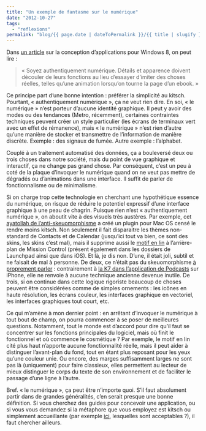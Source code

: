 ```yaml
---
title: "Un exemple de fantasme sur le numérique"
date: "2012-10-27"
tags:
  - "reflexions"
permalink: "blog/{{ page.date | dateToPermalink }}/{{ title | slugify }}/"
---
```


Dans [un article](http://uxmag.com/articles/five-things-to-know-when-designing-a-windows-8-app) sur la conception d’applications pour Windows 8, on peut lire :

> « Soyez authentiquement numérique. Détails et apparence doivent découler de leurs fonctions au lieu d’essayer d’imiter des choses réelles, telles qu’une animation lorsqu’on tourne la page d’un ebook. »

Ce principe part d’une bonne intention : préférer la simplicité au kitsch. Pourtant, « authentiquement numérique », ça ne veut rien dire. En soi, « le numérique » n’est porteur d’aucune identité graphique. Il peut y avoir des modes ou des tendances (Metro, récemment), certaines contraintes techniques peuvent créer un style particulier (les écrans de terminaux vert avec un effet de rémanence), mais « le numérique » n’est rien d’autre qu’une manière de stocker et transmettre de l’information de manière discrète. Exemple : des signaux de fumée. Autre exemple : l’alphabet.

Couplé à un traitement automatisé des données, ça a bouleversé deux ou trois choses dans notre société, mais du point de vue graphique et interactif, ça ne change pas grand chose. Par conséquent, c’est un peu à coté de la plaque d’invoquer le numérique quand on ne veut pas mettre de dégradés ou d’animations dans une interface. Il suffit de parler de fonctionnalisme ou de minimalisme.

Si on charge trop cette technologie en cherchant une hypothétique essence du numérique, on risque de réduire le potentiel expressif d’une interface graphique à une peau de chagrin. Puisque rien n’est « authentiquement numérique », on aboutit vite à des visuels très austères. Par exemple, cet [ayatollah de l’anti-skeuomorphisme](http://www.theverge.com/2012/9/14/3331466/mountain-lion-without-skeumorphism) a créé un plugin pour Mac OS censé le rendre moins kitsch. Non seulement il fait disparaitre les thèmes non-standard de Contacts et de Calendar (jusqu’ici tout va bien, ce sont des skins, les skins c’est mal), mais il supprime aussi le [motif en lin](http://turbo.premiumpixels.com/wp-content/uploads/2011/05/preview11.jpg) à l’arrière-plan de Mission Control (présent également dans les dossiers de Launchpad ainsi que dans iOS). Et là, je dis non. D’une, il était joli, subtil et ne faisait de mal à personne. De deux, ce n’était pas du skeuomorphisme [à proprement parler](http://sachagreif.com/what-skeuomorphism-is-and-isnt/) : contrairement à [la K7 dans l’application de Podcasts](http://www.wired.com/images_blogs/gadgetlab/2012/06/podcast_app_2.jpg) sur iPhone, elle ne renvoie à aucune technique ancienne devenue inutile. De trois, si on continue dans cette logique rigoriste beaucoup de choses peuvent être considérées comme de simples ornements : les icônes en haute résolution, les écrans couleur, les interfaces graphique en vectoriel, les interfaces graphiques tout court, etc.

Ce qui m’amène à mon dernier point : en arrêtant d’invoquer le numérique à tout bout de champ, on pourra commencer à se poser de meilleures questions. Notamment, tout le monde est d’accord pour dire qu’il faut se concentrer sur les fonctions principales du logiciel, mais où finit le fonctionnel et où commence le cosmétique ? Par exemple, le motif en lin cité plus haut n’apporte aucune fonctionnalité réelle, mais il peut aider à distinguer l’avant-plan du fond, tout en étant plus reposant pour les yeux qu’une couleur unie. Ou encore, des marges suffisamment larges ne sont pas là (uniquement) pour faire classieux, elles permettent au lecteur de mieux distinguer le corps du texte de son environnement et de faciliter le passage d’une ligne à l’autre.

Bref. « le numérique », ça peut être n’importe quoi. S’il faut absolument partir dans de grandes généralités, c’en serait presque une bonne définition. Si vous cherchez des guides pour concevoir une application, ou si vous vous demandez si la métaphore que vous employez est kitsch ou simplement accueillante (par exemple [ici](http://web.archive.org/web/20150321045148/http://skeu.it/), lesquelles sont acceptables ?), il faut chercher ailleurs.
